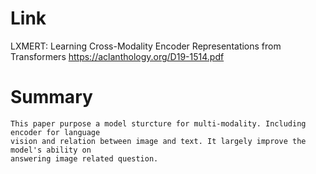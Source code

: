Link
===============
<p>

LXMERT: Learning Cross-Modality Encoder Representations from Transformers
https://aclanthology.org/D19-1514.pdf

</p>

Summary
===============

    This paper purpose a model sturcture for multi-modality. Including encoder for language
    vision and relation between image and text. It largely improve the model's ability on
    answering image related question.
